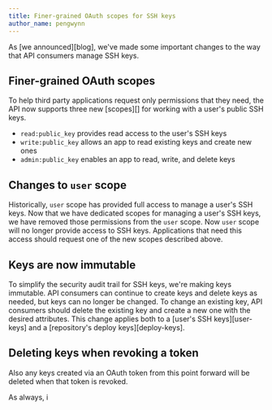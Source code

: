 ```yaml
---
title: Finer-grained OAuth scopes for SSH keys
author_name: pengwynn
---
```

As [we announced][blog], we've made some important changes to the way that API consumers manage SSH keys.

## Finer-grained OAuth scopes

To help third party applications request only permissions that they need, the API now supports three new [scopes][] for working with a user's public SSH keys.

- `read:public_key` provides read access to the user's SSH keys
- `write:public_key` allows an app to read existing keys and create new ones
- `admin:public_key` enables an app to read, write, and delete keys

## Changes to `user` scope

Historically, `user` scope has provided full access to manage a user's SSH keys. Now that we have dedicated scopes for managing a user's SSH keys, we have removed those permissions from the `user` scope. Now `user` scope will no longer provide access to SSH keys. Applications that need this access should request one of the new scopes described above.

## Keys are now immutable

To simplify the security audit trail for SSH keys, we're making keys immutable. API consumers can continue to create keys and delete keys as needed, but keys can no longer be changed. To change an existing key, API consumers should delete the existing key and create a new one with the desired attributes. This change applies both to a [user's SSH keys][user-keys] and a [repository's deploy keys][deploy-keys].

## Deleting keys when revoking a token

Also any keys created via an OAuth token from this point forward will be deleted when that token is revoked.

As always, i
